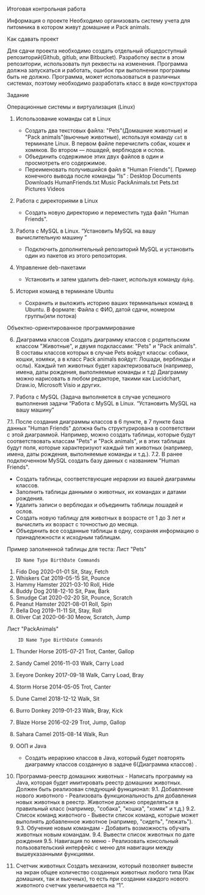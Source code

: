 Итоговая контрольная работа

Информация о проекте
Необходимо организовать систему учета для питомника в котором живут домашние и Pack animals.

Как сдавать проект

Для сдачи проекта необходимо создать отдельный общедоступный репозиторий(Github, gitlub, или Bitbucket). Разработку вести в этом репозитории, использовать пул реквесты на изменения. Программа должна запускаться и работать, ошибок при выполнении программы быть не должно. Программа, может использоваться в различных системах, поэтому необходимо разработать класс в виде конструктора

Задание

Операционные системы и виртуализация (Linux)

1. Использование команды cat в Linux

   - Создать два текстовых файла: "Pets"(Домашние животные) и "Pack animals"(вьючные животные), используя команду `cat` в терминале Linux. В первом файле перечислить собак, кошек и хомяков. Во втором — лошадей, верблюдов и ослов.
   - Объединить содержимое этих двух файлов в один и просмотреть его содержимое.
   - Переименовать получившийся файл в "Human Friends"(.
     Пример конечного вывода после команды “ls” :
     Desktop Documents Downloads HumanFriends.txt Music PackAnimals.txt Pets.txt Pictures Videos

2. Работа с директориями в Linux

   - Создать новую директорию и переместить туда файл "Human Friends".

3. Работа с MySQL в Linux. “Установить MySQL на вашу вычислительную машину ”

   - Подключить дополнительный репозиторий MySQL и установить один из пакетов из этого репозитория.

4. Управление deb-пакетами

   - Установить и затем удалить deb-пакет, используя команду `dpkg`.

5. История команд в терминале Ubuntu
   - Сохранить и выложить историю ваших терминальных команд в Ubuntu.
     В формате: Файла с ФИО, датой сдачи, номером группы(или потока)

Объектно-ориентированное программирование

6. Диаграмма классов
   Создать диаграмму классов с родительским классом "Животные", и двумя подклассами: "Pets" и "Pack animals".
   В составы классов которых в случае Pets войдут классы: собаки, кошки, хомяки, а в класс Pack animals войдут: Лошади, верблюды и ослы).
   Каждый тип животных будет характеризоваться (например, имена, даты рождения, выполняемые команды и т.д)
   Диаграмму можно нарисовать в любом редакторе, такими как Lucidchart, Draw.io, Microsoft Visio и других.

7. Работа с MySQL (Задача выполняется в случае успешного выполнения задачи “Работа с MySQL в Linux. “Установить MySQL на вашу машину”

7.1. После создания диаграммы классов в 6 пункте, в 7 пункте база данных "Human Friends" должна быть структурирована в соответствии с этой диаграммой. Например, можно создать таблицы, которые будут соответствовать классам "Pets" и "Pack animals", и в этих таблицах будут поля, которые характеризуют каждый тип животных (например, имена, даты рождения, выполняемые команды и т.д.).
7.2. В ранее подключенном MySQL создать базу данных с названием "Human Friends".

- Создать таблицы, соответствующие иерархии из вашей диаграммы классов.
- Заполнить таблицы данными о животных, их командах и датами рождения.
- Удалить записи о верблюдах и объединить таблицы лошадей и ослов.
- Создать новую таблицу для животных в возрасте от 1 до 3 лет и вычислить их возраст с точностью до месяца.
- Объединить все созданные таблицы в одну, сохраняя информацию о принадлежности к исходным таблицам.

Пример заполненной таблицы для теста:
Лист "Pets"

       ID Name Type BirthDate Commands

1. Fido Dog 2020-01-01 Sit, Stay, Fetch
2. Whiskers Cat 2019-05-15 Sit, Pounce
3. Hammy Hamster 2021-03-10 Roll, Hide
4. Buddy Dog 2018-12-10 Sit, Paw, Bark
5. Smudge Cat 2020-02-20 Sit, Pounce, Scratch
6. Peanut Hamster 2021-08-01 Roll, Spin
7. Bella Dog 2019-11-11 Sit, Stay, Roll
8. Oliver Cat 2020-06-30 Meow, Scratch, Jump

Лист "PackAnimals"

        ID Name Type BirthDate Commands

1. Thunder Horse 2015-07-21 Trot, Canter, Gallop
2. Sandy Camel 2016-11-03 Walk, Carry Load
3. Eeyore Donkey 2017-09-18 Walk, Carry Load, Bray
4. Storm Horse 2014-05-05 Trot, Canter
5. Dune Camel 2018-12-12 Walk, Sit
6. Burro Donkey 2019-01-23 Walk, Bray, Kick
7. Blaze Horse 2016-02-29 Trot, Jump, Gallop
8. Sahara Camel 2015-08-14 Walk, Run

8. ООП и Java

   - Создать иерархию классов в Java, который будет повторять диаграмму классов созданную в задаче 6(Диаграмма классов) .

9. Программа-реестр домашних животных - Написать программу на Java, которая будет имитировать реестр домашних животных.
    Должен быть реализован следующий функционал:
    9.1. Добавление нового животного - Реализовать функциональность для добавления новых животных в реестр.
    Животное должно определяться в правильный класс (например, "собака", "кошка", "хомяк" и т.д.)
    9.2. Список команд животного - Вывести список команд, которые может выполнять добавленное животное (например, "сидеть", "лежать").
    9.3. Обучение новым командам - Добавить возможность обучать животных новым командам.
    9.4. Вывести список животных по дате рождения
    9.5. Навигация по меню - Реализовать консольный пользовательский интерфейс с меню для навигации между вышеуказанными функциями.

10. Счетчик животных
    Создать механизм, который позволяет вывести на экран общее количество созданных животных любого типа (Как домашних, так и вьючных), то есть при создании каждого нового животного счетчик увеличивается на “1”.

